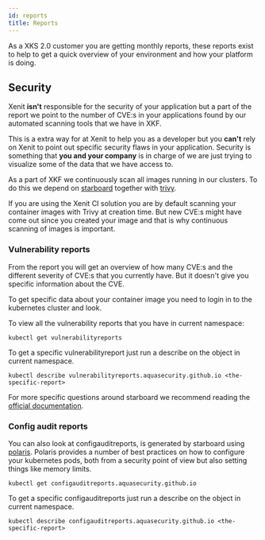 ```yaml
---
id: reports
title: Reports
---
```


As a XKS 2.0 customer you are getting monthly reports, these reports exist to help to get a quick overview
of your environment and how your platform is doing.

## Security

Xenit **isn't** responsible for the security of your application but a part of the report we point to
the number of CVE:s in your applications found by our automated scanning tools that we have in XKF.

This is a extra way for at Xenit to help you as a developer but you **can't** rely on Xenit to point out specific security flaws in your application. Security is something that **you and your company** is in charge of we are just trying to visualize some of the data that we have access to.

As a part of XKF we continuously scan all images running in our clusters. To do this we depend on
[starboard](https://github.com/aquasecurity/starboard/) together with [trivy](https://github.com/aquasecurity/trivy/).

If you are using the Xenit CI solution you are by default scanning your container images with Trivy at creation time.
But new CVE:s might have come out since you created your image and that is why continuous scanning of images is important.

### Vulnerability reports

From the report you will get an overview of how many CVE:s and the different severity of CVE:s that you currently have.
But it doesn't give you specific information about the CVE.

To get specific data about your container image you need to login in to the kubernetes cluster and look.

To view all the vulnerability reports that you have in current namespace:

```shell
kubectl get vulnerabilityreports
```

To get a specific vulnerabilityreport just run a describe on the object in current namespace.

```shell
kubectl describe vulnerabilityreports.aquasecurity.github.io <the-specific-report>
```

For more specific questions around starboard we recommend reading the [official documentation](https://aquasecurity.github.io/starboard/latest/faq).

### Config audit reports

You can also look at configauditreports, is generated by starboard using [polaris](https://github.com/FairwindsOps/polaris).
Polaris provides a number of best practices on how to configure your kubernetes pods,
both from a security point of view but also setting things like memory limits.

```shell
kubectl get configauditreports.aquasecurity.github.io
```

To get a specific configauditreports just run a describe on the object in current namespace.

```shell
kubectl describe configauditreports.aquasecurity.github.io <the-specific-report>
```
